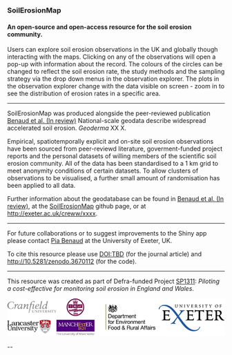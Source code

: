 ### SoilErosionMap
#### An open-source and open-access resource for the soil erosion community.

Users can explore soil erosion observations in the UK and globally though interacting with the maps. Clicking on any of the observations will open a pop-up with information about the record. The colours of the circles can be changed to reflect the soil erosion rate, the study methods and the sampling strategy via the drop down menus in the observation explorer. The plots in the observation explorer change with the data visible on screen - zoom in to see the distribution of erosion rates in a specific area.

---

SoilErosionMap was produced alongside the peer-reviewed publication [Benaud et al. (In review)] National-scale geodata describe widespread accelerated soil erosion. *Geoderma* XX X. 

Empirical, spatiotemporally explicit and on-site soil erosion observations have been sourced from peer-reviewd literature, goverment-funded project reports and the personal datasets of willing members of the scientific soil erosion community. All of the data has been standardised to a 1 km grid to meet anonymity conditions of certain datasets. To allow clusters of observations to be visualised, a further small amount of randomisation has been applied to all data.

Further information about the geodatabase can be found in [Benaud et al. (In review)], at the [SoilErosionMap] github page, or at <http://exeter.ac.uk/creww/xxxx>.

---

For future collaborations or to suggest improvements to the Shiny app please contact [Pia Benaud] at the University of Exeter, UK. 

To cite this resource please use <DOI:TBD> (for the journal article) and <http://10.5281/zenodo.3670112> (for the code). 

--- 
This resource was created as part of Defra-funded Project [SP1311]: *Piloting a cost-effective for monitoring soil erosion in England and Wales*. 

![alt text][logos]

--

[SoilErosionMap]: https://github.com/piabenaud/SoilErosionMap
[Benaud et al. (In review)]: DOI
[Pia Benaud]: http://geography.exeter.ac.uk/staff/index.php?web_id=Pia_Benaud
[SP1311]: http://randd.defra.gov.uk/Default.aspx?Module=More&Location=None&ProjectID=18369
[logos]: logos.jpg